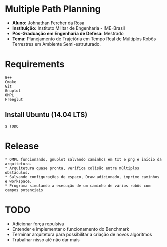 # Multiple Path Planning #

* **Aluno:** Johnathan Fercher da Rosa
* **Instituição:** Instituto Militar de Engenharia - IME-Brasil
* **Pós-Graduação em Engenharia de Defesa:** Mestrado 
* **Tema:** Planejamento de Trajetória em Tempo Real de Múltiplos Robôs Terrestres em Ambiente Semi-estruturado.

# Requirements
```
G++
Cmake
Git
Gnuplot
OMPL
Freeglut
```

## **Install** Ubuntu (14.04 LTS)
```
$ TODO
```

# Release
```
* OMPL funcionando, gnuplot salvando caminhos em txt e png e início da arquitetura.
* Arquitetura quase pronta, verifica colisão entre múltiplos obstáculos.
* Salvando configurações de espaço, Draw adicionado, imprime caminhos e workspace.
* Programa simulando a execução de um caminho de vários robôs com campos potenciais
```

# TODO #
* Adicionar força repulsiva
* Entender e implementar o funcionamento do Benchmark
* Terminar arquitetura para possibilitar a criação de novos algoritmos
* Trabalhar nisso até não dar mais